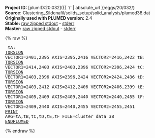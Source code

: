 **Project ID:** [plumID:20.032]({{ '/' | absolute_url }}eggs/20/032/)  
**Source:** Clustering_Sildenafil/solids_setup/solid_analysis/plumed38.dat  
**Originally used with PLUMED version:** 2.4  
**Stable:** [raw zipped stdout](plumed38.dat.plumed.stdout.txt.zip) - [stderr](plumed38.dat.plumed.stderr)  
**Master:** [raw zipped stdout](plumed38.dat.plumed_master.stdout.txt.zip) - [stderr](plumed38.dat.plumed_master.stderr)  

{% raw %}<pre>
tA: <a href="https://plumed.github.io/doc-master/user-doc/html/_t_o_r_s_i_o_n.html">TORSION</a> VECTOR1=2401,2395 AXIS=2395,2416 VECTOR2=2416,2422
tB: <a href="https://plumed.github.io/doc-master/user-doc/html/_t_o_r_s_i_o_n.html">TORSION</a> VECTOR1=2414,2403 AXIS=2403,2396 VECTOR2=2396,2424
tC: <a href="https://plumed.github.io/doc-master/user-doc/html/_t_o_r_s_i_o_n.html">TORSION</a> VECTOR1=2403,2396 AXIS=2396,2424 VECTOR2=2424,2436
tD: <a href="https://plumed.github.io/doc-master/user-doc/html/_t_o_r_s_i_o_n.html">TORSION</a> VECTOR1=2403,2412 AXIS=2412,2406 VECTOR2=2406,2399
tE: <a href="https://plumed.github.io/doc-master/user-doc/html/_t_o_r_s_i_o_n.html">TORSION</a> VECTOR1=2405,2409 AXIS=2409,2440 VECTOR2=2440,2455
tF: <a href="https://plumed.github.io/doc-master/user-doc/html/_t_o_r_s_i_o_n.html">TORSION</a> VECTOR1=2409,2440 AXIS=2440,2455 VECTOR2=2455,2451
<a href="https://plumed.github.io/doc-master/user-doc/html/_p_r_i_n_t.html">PRINT</a> ARG=tA,tB,tC,tD,tE,tF FILE=cluster_data_38
<a href="https://plumed.github.io/doc-master/user-doc/html/_e_n_d_p_l_u_m_e_d.html">ENDPLUMED</a>
</pre>{% endraw %}
